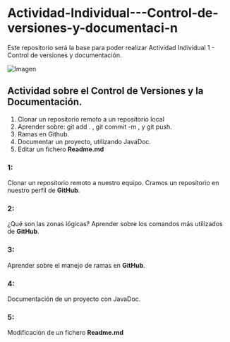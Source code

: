 # Actividad-Individual---Control-de-versiones-y-documentaci-n
Este repositorio será la base para poder realizar Actividad Individual 1 - Control de versiones y documentación.

![Imagen](h)

## Actividad sobre el Control de Versiones y la Documentación.
1. Clonar un repositorio remoto a un repositorio local
2. Aprender sobre: git add . , git commit -m , y git push.
3. Ramas en Github.
4. Documentar un proyecto, utilizando JavaDoc.
5. Editar un fichero **Readme.md**

### 1:
Clonar un repositorio remoto a nuestro equipo.
Cramos un repositorio en nuestro perfil de **GitHub**.

### 2:
¿Qué son las zonas lógicas?
Aprender sobre los comandos más utilizados de **GitHub**.

### 3:
Aprender sobre el manejo de ramas en **GitHub**.

### 4:
Documentación de un proyecto con JavaDoc.

### 5:
Modificación de un fichero **Readme.md**

